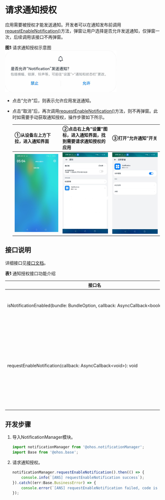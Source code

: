 # 请求通知授权


应用需要被授权才能发送通知。开发者可以在通知发布前调用[requestEnableNotification()](../reference/apis/js-apis-notificationManager.md#notificationmanagerrequestenablenotification)方法，弹窗让用户选择是否允许发送通知，仅弹窗一次，后续调用该接口不再弹窗。

  **图1** 请求通知授权示意图  
![zh-cn_image_0000001416585590](figures/zh-cn_image_0000001416585590.png)

- 点击“允许”后，则表示允许应用发送通知。

- 点击“取消”后，再次调用[requestEnableNotification()](../reference/apis/js-apis-notificationManager.md#notificationmanagerrequestenablenotification)方法，则不再弹窗。此时如需要手动获取通知授权，操作步骤如下所示。
  
  | ①从设备左上方下拉，进入通知界面                              | ②点击右上角“设置”图标，进入通知界面，找到需要请求通知授权的应用 | ③打开“允许通知”开关                                          |
  | ------------------------------------------------------------ | ------------------------------------------------------------ | ------------------------------------------------------------ |
  | ![zh-cn_image_0000001417062434](figures/zh-cn_image_0000001417062434.png) | ![zh-cn_image_0000001466462297](figures/zh-cn_image_0000001466462297.png) | ![zh-cn_image_0000001466782025](figures/zh-cn_image_0000001466782025.png) |


## 接口说明

详细接口见[接口文档](../reference/apis/js-apis-notificationManager.md#notificationrequestenablenotification)。

**表1** 通知授权接口功能介绍

| **接口名**  | **描述** |
| -------- | -------- |
| isNotificationEnabled(bundle:&nbsp;BundleOption,&nbsp;callback:&nbsp;AsyncCallback&lt;boolean&gt;):&nbsp;void       | 查询通知是否授权。  |
| requestEnableNotification(callback:&nbsp;AsyncCallback&lt;void&gt;):&nbsp;void | 请求发送通知的许可，第一次调用弹窗供用户选择允许或禁止。     |


## 开发步骤

1. 导入NotificationManager模块。

   ```ts
   import notificationManager from '@ohos.notificationManager';
   import Base from '@ohos.base';
   ```

2. 请求通知授权。

   ```ts
   notificationManager.requestEnableNotification().then(() => {
       console.info(`[ANS] requestEnableNotification success`);
   }).catch((err:Base.BusinessError) => {
       console.error(`[ANS] requestEnableNotification failed, code is ${err.code}, message is ${err.message}`);
   });
   ```

